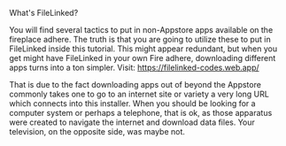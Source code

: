 What's FileLinked?

You will find several tactics to put in non-Appstore apps available on the fireplace adhere. The truth is that you are going to utilize these to put in FileLinked inside this tutorial. This might appear redundant, but when you get might have FileLinked in your own Fire adhere, downloading different apps turns into a ton simpler.
Visit: https://filelinked-codes.web.app/

That is due to the fact downloading apps out of beyond the Appstore commonly takes one to go to an internet site or variety a very long URL which connects into this installer. When you should be looking for a computer system or perhaps a telephone, that is ok, as those apparatus were created to navigate the internet and download data files. Your television, on the opposite side, was maybe not.
